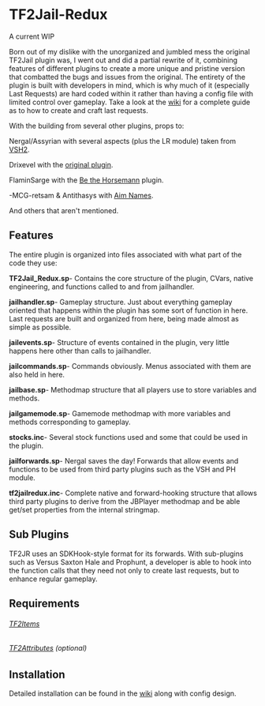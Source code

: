 # TF2Jail-Redux #
A current WIP

Born out of my dislike with the unorganized and jumbled mess the original TF2Jail plugin was, I went out and did a partial rewrite of it, combining features of different plugins to create a more unique and pristine version that combatted the bugs and issues from the original.
The entirety of the plugin is built with developers in mind, which is why much of it (especially Last Requests) are hard coded within it rather than having a config file with limited control over gameplay. Take a look at the [wiki](https://github.com/Scags/TF2-Jailbreak-Redux/wiki/Last-Requests) for a complete guide as to how to create and craft last requests.

With the building from several other plugins, props to:

  Nergal/Assyrian with several aspects (plus the LR module) taken from [VSH2](https://forums.alliedmods.net/showthread.php?t=286701).
  
  Drixevel with the [original plugin](https://forums.alliedmods.net/showthread.php?p=2015905).
  
  FlaminSarge with the [Be the Horsemann](https://forums.alliedmods.net/showthread.php?t=166819) plugin.
  
  -MCG-retsam & Antithasys with [Aim Names](https://forums.alliedmods.net/showthread.php?t=114586).
  
  And others that aren't mentioned.

## Features ##
The entire plugin is organized into files associated with what part of the code they use:

  **TF2Jail_Redux.sp**- Contains the core structure of the plugin, CVars, native engineering, and functions called to and from jailhandler.
  
  **jailhandler.sp**- Gameplay structure. Just about everything gameplay oriented that happens within the plugin has some sort of function in here. Last requests are built and organized from here, being made almost as simple as possible.
  
  **jailevents.sp**- Structure of events contained in the plugin, very little happens here other than calls to jailhandler.
  
  **jailcommands.sp**- Commands obviously. Menus associated with them are also held in here.
  
  **jailbase.sp**- Methodmap structure that all players use to store variables and methods.
  
  **jailgamemode.sp**- Gamemode methodmap with more variables and methods corresponding to gameplay.
  
  **stocks.inc**- Several stock functions used and some that could be used in the plugin.
  
  **jailforwards.sp**- Nergal saves the day! Forwards that allow events and functions to be used from third party plugins such as the VSH and PH module.
  
  **tf2jailredux.inc**- Complete native and forward-hooking structure that allows third party plugins to derive from the JBPlayer methodmap and be able get/set properties from the internal stringmap.
  
  
## Sub Plugins ##
TF2JR uses an SDKHook-style format for its forwards. With sub-plugins such as Versus Saxton Hale and Prophunt, a developer is able to hook into the function calls that they need not only to create last requests, but to enhance regular gameplay. 

## Requirements ##

###### [TF2Items](https://forums.alliedmods.net/showthread.php?p=1050170) ######

###### [TF2Attributes](https://forums.alliedmods.net/showthread.php?t=210221) (optional) ######

## Installation ##
Detailed installation can be found in the [wiki](https://github.com/Scags/TF2-Jailbreak-Redux/wiki/Installation-Guide) along with config design.
